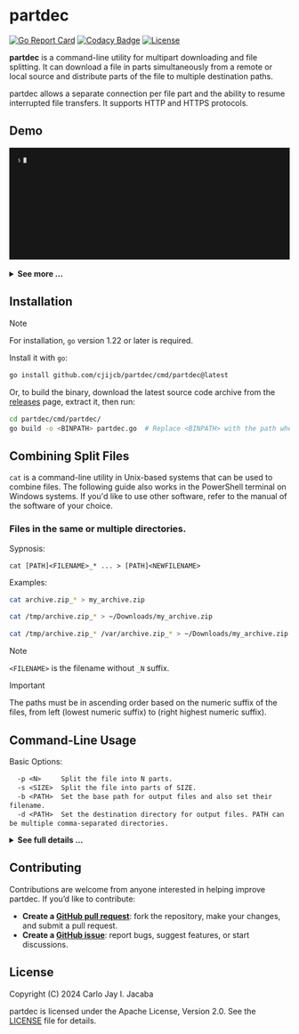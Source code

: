 # partdec
[![Go Report Card](https://goreportcard.com/badge/github.com/cjijcb/partdec)](https://goreportcard.com/report/github.com/cjijcb/partdec)
[![Codacy Badge](https://app.codacy.com/project/badge/Grade/af4b1b130f194d6caa0edeb4cce4d342)](https://app.codacy.com/gh/cjijcb/partdec/dashboard?utm_source=gh&utm_medium=referral&utm_content=&utm_campaign=Badge_grade)
[![License](https://img.shields.io/badge/License-Apache_2.0-blue.svg)](https://github.com/cjijcb/partdec/blob/master/LICENSE)

**partdec** is a command-line utility for multipart downloading and file splitting. It can download a file in parts simultaneously from a remote or local source and distribute parts of the file to multiple destination paths.

partdec allows a separate connection per file part and the ability to resume interrupted file transfers.
It supports HTTP and HTTPS protocols.


## Demo
![0-demo](https://github.com/cjijcb/partdec/blob/master/assets/0-demo.gif) 

<details>
<summary><strong>See more ...</strong></summary>
<img src="https://github.com/cjijcb/partdec/blob/master/assets/1-demo.gif">
<img src="https://github.com/cjijcb/partdec/blob/master/assets/2-demo.gif"> 
</details>


## Installation

> [!NOTE]
> For installation, `go` version 1.22 or later is required.

Install it with `go`:
```bash
go install github.com/cjijcb/partdec/cmd/partdec@latest
```

Or, to build the binary, download the latest source code archive from the [releases](https://github.com/cjijcb/partdec/releases) page,
extract it, then run:
```bash
cd partdec/cmd/partdec/
go build -o <BINPATH> partdec.go  # Replace <BINPATH> with the path where the binary file should go
```



## Combining Split Files

`cat` is a command-line utility in Unix-based systems that can be used to combine files. The
following guide also works in the PowerShell terminal on Windows systems. If you'd like to
use other software, refer to the manual of the software of your choice.

### Files in the same or multiple directories.

Sypnosis:
```
cat [PATH]<FILENAME>_* ... > [PATH]<NEWFILENAME>
```
Examples:
```bash
cat archive.zip_* > my_archive.zip
```
```bash
cat /tmp/archive.zip_* > ~/Downloads/my_archive.zip
```
```bash
cat /tmp/archive.zip_* /var/archive.zip_* > ~/Downloads/my_archive.zip
```
> [!NOTE]
> `<FILENAME>` is the filename without `_N` suffix. 

> [!IMPORTANT] 
>The paths must be in ascending order based on the numeric suffix of the files,
>from left (lowest numeric suffix) to (right highest numeric suffix).

## Command-Line Usage

Basic Options:
```
  -p <N>     Split the file into N parts.
  -s <SIZE>  Split the file into parts of SIZE.
  -b <PATH>  Set the base path for output files and also set their filename.
  -d <PATH>  Set the destination directory for output files. PATH can be multiple comma-separated directories.
```

<details>
<summary><strong>See full details ...</strong></summary>

<pre>
Usage: partdec [OPTIONS]... &lt;URL|LOCAL PATH&gt;

Options:
  -p, --part &lt;N&gt;
            Split the file into N parts. If N is zero or less, it defaults to
            1. If -s/--size is used, this option is ignored.

  -s, --size &lt;SIZE&gt;
            Split the file into parts of SIZE. SIZE is in byte size and can
            include the following binary prefixes:
            SI: KB, MB, GB, TB (case-insensitive)
            IEC: KiB, MiB, GiB, TiB, or K, M, G, T (case-insensitive)

  -b, --base &lt;PATH&gt;
            Set the base path for output files and also set their filename.
            For multiple output files, an _N suffix is added, where N is an
            incrementing number starting from 1.

  -d, --dir &lt;PATH&gt;
            Set the destination directory for output files. PATH can be
            multiple comma-separated directories. This option can also be used
            multiple times to specify multiple directories. Each specified
            directory is combined with the base path (dir + base path).

  -t, --timeout &lt;TIME&gt;
            Set the HTTP request timeout. TIME is a number followed by a
            suffix: ms, s, m, or h to represent milliseconds, seconds, minutes,
            or hours, respectively (e.g., -t 1h2m3s). The default is 0, meaning
            no timeout.
  
  -x, --no-connection-reuse
            Disable the HTTP Keep-Alive or connection reuse. This ensures a
            separate connection per file part in multipart HTTP(S) downloads.

  -H, --header &lt;HEADER_NAME:VALUE&gt;
            Set or add an HTTP header. This option can be used multiple times
            to specify multiple headers. The Range header is ignored in
            multipart HTTP(S) downloads. HEADER_NAME is case-insensitive.

  -f, --force
            Override the soft limit (128) on the total number of output files.
            This option also enables quiet mode.

  -q, --quiet
            Enable quiet mode.

  -z, --reset
            Reset files with an initial state of [completed], [resume], or
            [broken] to [new]. Same as -CBR.

  -C, --reset-completed
            Reset files with an initial [completed] state to [new].

  -B, --reset-broken
            Reset files with an initial [broken] state to [new].

  -R, --reset-resume
            Reset files with an initial [resume] state to [new].

  -V, --version
            Display version information.

Output File States:
    File states are based on the initial size of files and may change during
    or after the download. States can also be affected by I/O operation errors
    and the file scope, which determines the maximum size a file can reach.

    [new]       File with zero initial size.
    [resume]    File with non-zero initial size and within scope.
    [completed] File that has reached its maximum size.
    [broken]    File exceeding maximum size or with I/O errors.
    [unknown]   File with undetermined scope.

    A file with the [unknown] state is always truncated to zero size on every
    run with the same arguments. This state occurs when an HTTP(S) server does
    not support multipart downloading. </pre>
</details>

## Contributing
Contributions are welcome from anyone interested in helping improve partdec. If you’d like to contribute:

* **Create a [GitHub pull request](https://github.com/cjijcb/partdec/pulls)**: fork the repository, make your changes, and submit a pull request.
* **Create a [GitHub issue](https://github.com/cjijcb/partdec/issues)**: report bugs, suggest features, or start discussions.

## License
Copyright (C) 2024 Carlo Jay I. Jacaba

partdec is licensed under the Apache License, Version 2.0. See the [LICENSE](https://github.com/cjijcb/partdec/blob/master/LICENSE) file for details.
